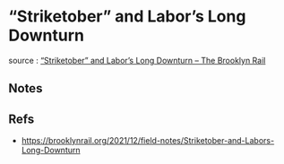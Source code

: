 # “Striketober” and Labor’s Long Downturn

source
: [“Striketober” and Labor’s Long Downturn – The Brooklyn Rail](https://brooklynrail.org/2021/12/field-notes/Striketober-and-Labors-Long-Downturn)


## Notes


## Refs

-   https://brooklynrail.org/2021/12/field-notes/Striketober-and-Labors-Long-Downturn


